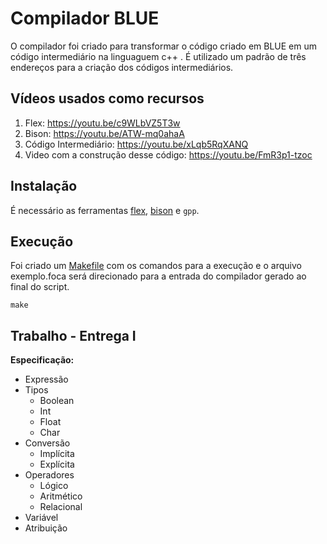 # Compilador BLUE
O compilador foi criado para transformar o código criado em BLUE em um código intermediário na linguaguem c++ . É utilizado um padrão de três endereços para a criação dos códigos intermediários.

## Vídeos usados como recursos

1. Flex: https://youtu.be/c9WLbVZ5T3w
2. Bison: https://youtu.be/ATW-mq0ahaA
3. Código Intermediário: https://youtu.be/xLqb5RqXANQ
4. Video com a construção desse código: https://youtu.be/FmR3p1-tzoc

## Instalação

É necessário as ferramentas [flex](https://gnuwin32.sourceforge.net/packages/flex.htm), [bison](https://gnuwin32.sourceforge.net/packages/bison.htm) e ``gpp``.

## Execução

Foi criado um [Makefile](https://gnuwin32.sourceforge.net/packages/make.htm) com os comandos para a execução e o arquivo exemplo.foca será direcionado para a entrada do compilador gerado ao final do script.

```console
make
```
## Trabalho - Entrega I
**Especificação:**
* Expressão
* Tipos
    * Boolean
    * Int
    * Float
    * Char
* Conversão
  * Implícita
  * Explícita
* Operadores
  * Lógico
  * Aritmético
  * Relacional
* Variável
* Atribuição
